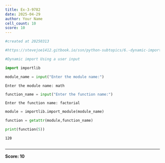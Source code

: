 ```yaml
---
title: Ex-3-9782
date: 2025-04-29
author: Your Name
cell_count: 10
score: 10
---
```


```python
#created at 20250313
```


```python
#https://stevejoe1412.gitbook.io/ssn/python-subtopics/6.-dynamic-imports
```


```python
#Dynamic import Using a user input
```


```python
import importlib
```


```python
module_name = input("Enter the module name:")
```

    Enter the module name: math



```python
function_name = input("Enter the function name:")
```

    Enter the function name: factorial



```python
module = importlib.import_module(module_name)
```


```python
function = getattr(module,function_name)
```


```python
print(function(5))
```

    120



```python

```


---
**Score: 10**